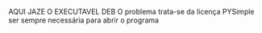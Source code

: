 AQUI JAZE O EXECUTAVEL DEB
O problema trata-se da licença PYSimple ser sempre necessária para abrir o programa
